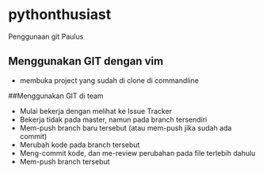 # pythonthusiast
Penggunaan git
Paulus

## Menggunakan GIT dengan vim
- membuka project yang sudah di clone di commandline

##Menggunakan GIT di team
- Mulai bekerja dengan melihat ke Issue Tracker
- Bekerja tidak pada master, namun pada branch tersendiri
- Mem-push branch baru tersebut (atau mem-push jika sudah ada commit)
- Merubah kode pada branch tersebut
- Meng-commit kode, dan me-review perubahan pada file terlebih dahulu
- Mem-push branch tersebut
